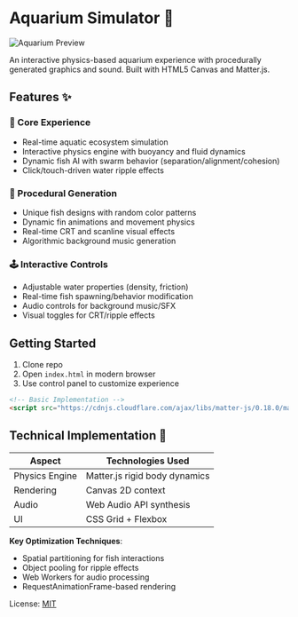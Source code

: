 # Aquarium Simulator 🐠

![Aquarium Preview](src/assets/images/aquarium-screenshot.png)

An interactive physics-based aquarium experience with procedurally generated graphics and sound. Built with HTML5 Canvas and Matter.js.

## Features ✨

### 🌊 Core Experience
- Real-time aquatic ecosystem simulation
- Interactive physics engine with buoyancy and fluid dynamics
- Dynamic fish AI with swarm behavior (separation/alignment/cohesion)
- Click/touch-driven water ripple effects

### 🎨 Procedural Generation
- Unique fish designs with random color patterns
- Dynamic fin animations and movement physics
- Real-time CRT and scanline visual effects
- Algorithmic background music generation

### 🕹️ Interactive Controls
- Adjustable water properties (density, friction)
- Real-time fish spawning/behavior modification
- Audio controls for background music/SFX
- Visual toggles for CRT/ripple effects

## Getting Started

1. Clone repo
2. Open `index.html` in modern browser
3. Use control panel to customize experience

```html
<!-- Basic Implementation -->
<script src="https://cdnjs.cloudflare.com/ajax/libs/matter-js/0.18.0/matter.min.js"></script>
```

## Technical Implementation 🔧

| Aspect          | Technologies Used              |
|-----------------|---------------------------------|
| Physics Engine  | Matter.js rigid body dynamics  |
| Rendering       | Canvas 2D context              |
| Audio           | Web Audio API synthesis        |
| UI              | CSS Grid + Flexbox             |

**Key Optimization Techniques**:
- Spatial partitioning for fish interactions
- Object pooling for ripple effects
- Web Workers for audio processing
- RequestAnimationFrame-based rendering

License: [MIT](LICENSE) 